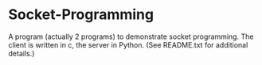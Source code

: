 # Socket-Programming
A program (actually 2 programs) to demonstrate socket programming. The client is written in c, the server in Python. (See README.txt for additional details.)
